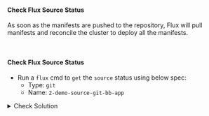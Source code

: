 #### Check Flux Source Status
As soon as the manifests are pushed to the repository, Flux will pull manifests and reconcile the cluster to deploy all the manifests.

<br>

#### Check Flux Source Status
- Run a `flux` cmd to `get` the `source` status using below spec:
    - Type: `git`
    - Name: `2-demo-source-git-bb-app`

<details><summary>Check Solution</summary>

```
flux reconcile source git flux-system

flux get source git 2-demo-source-git-bb-app
```{{exec}}

</details>

<br>

#### Check Flux Kustomization Status
- Run a `flux` cmd to `get` the `Kustomization` status using below spec:
    - Type: `kustomization`
    - Name: `2-demo-kustomize-git-bb-app`

<details><summary>Check Solution</summary>

```
flux get kustomization 2-demo-kustomize-git-bb-app
```{{exec}}

</details>

<br>

#### Check Kubernetes Namespace
A new namespace `2-demo` is created
```
k get ns
```{{exec}}

Check the status of deployment, pod, service are in `RUNNING` state
```
k -n 2-demo get all
```{{exec}}

#### Access the application on its NodePort
Now `access/play` Block Buster App - `version 7.2.0` using the below link:

# [Play Block Buster App - 7.2.0]({{TRAFFIC_HOST1_30002}})
